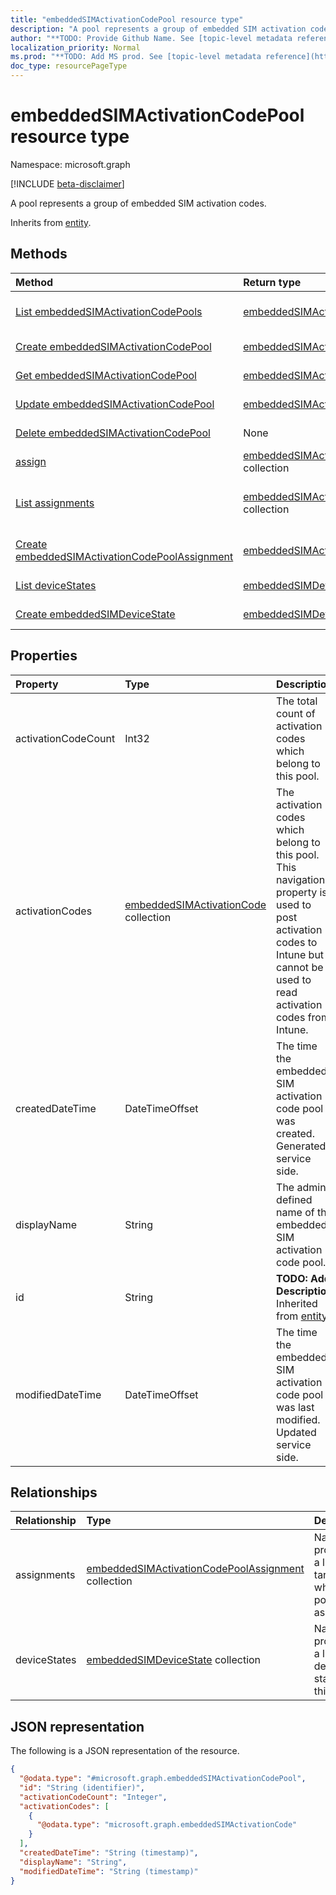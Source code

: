 ```yaml
---
title: "embeddedSIMActivationCodePool resource type"
description: "A pool represents a group of embedded SIM activation codes."
author: "**TODO: Provide Github Name. See [topic-level metadata reference](https://msgo.azurewebsites.net/add/document/guidelines/metadata.html#topic-level-metadata)**"
localization_priority: Normal
ms.prod: "**TODO: Add MS prod. See [topic-level metadata reference](https://msgo.azurewebsites.net/add/document/guidelines/metadata.html#topic-level-metadata)**"
doc_type: resourcePageType
---
```


# embeddedSIMActivationCodePool resource type

Namespace: microsoft.graph

[!INCLUDE [beta-disclaimer](../../includes/beta-disclaimer.md)]

A pool represents a group of embedded SIM activation codes.


Inherits from [entity](../resources/entity.md).

## Methods
|Method|Return type|Description|
|:---|:---|:---|
|[List embeddedSIMActivationCodePools](../api/embeddedsimactivationcodepool-list.md)|[embeddedSIMActivationCodePool](../resources/embeddedsimactivationcodepool.md) collection|Get a list of the [embeddedSIMActivationCodePool](../resources/embeddedsimactivationcodepool.md) objects and their properties.|
|[Create embeddedSIMActivationCodePool](../api/embeddedsimactivationcodepool-create.md)|[embeddedSIMActivationCodePool](../resources/embeddedsimactivationcodepool.md)|Create a new [embeddedSIMActivationCodePool](../resources/embeddedsimactivationcodepool.md) object.|
|[Get embeddedSIMActivationCodePool](../api/embeddedsimactivationcodepool-get.md)|[embeddedSIMActivationCodePool](../resources/embeddedsimactivationcodepool.md)|Read the properties and relationships of an [embeddedSIMActivationCodePool](../resources/embeddedsimactivationcodepool.md) object.|
|[Update embeddedSIMActivationCodePool](../api/embeddedsimactivationcodepool-update.md)|[embeddedSIMActivationCodePool](../resources/embeddedsimactivationcodepool.md)|Update the properties of an [embeddedSIMActivationCodePool](../resources/embeddedsimactivationcodepool.md) object.|
|[Delete embeddedSIMActivationCodePool](../api/embeddedsimactivationcodepool-delete.md)|None|Deletes an [embeddedSIMActivationCodePool](../resources/embeddedsimactivationcodepool.md) object.|
|[assign](../api/embeddedsimactivationcodepool-assign.md)|[embeddedSIMActivationCodePoolAssignment](../resources/embeddedsimactivationcodepoolassignment.md) collection|**TODO: Add Description**|
|[List assignments](../api/embeddedsimactivationcodepool-list-assignments.md)|[embeddedSIMActivationCodePoolAssignment](../resources/embeddedsimactivationcodepoolassignment.md) collection|Get the embeddedSIMActivationCodePoolAssignment resources from the assignments navigation property.|
|[Create embeddedSIMActivationCodePoolAssignment](../api/embeddedsimactivationcodepool-post-assignments.md)|[embeddedSIMActivationCodePoolAssignment](../resources/embeddedsimactivationcodepoolassignment.md)|Create a new embeddedSIMActivationCodePoolAssignment object.|
|[List deviceStates](../api/embeddedsimactivationcodepool-list-devicestates.md)|[embeddedSIMDeviceState](../resources/embeddedsimdevicestate.md) collection|Get the embeddedSIMDeviceState resources from the deviceStates navigation property.|
|[Create embeddedSIMDeviceState](../api/embeddedsimactivationcodepool-post-devicestates.md)|[embeddedSIMDeviceState](../resources/embeddedsimdevicestate.md)|Create a new embeddedSIMDeviceState object.|

## Properties
|Property|Type|Description|
|:---|:---|:---|
|activationCodeCount|Int32|The total count of activation codes which belong to this pool.|
|activationCodes|[embeddedSIMActivationCode](../resources/embeddedsimactivationcode.md) collection|The activation codes which belong to this pool. This navigation property is used to post activation codes to Intune but cannot be used to read activation codes from Intune.|
|createdDateTime|DateTimeOffset|The time the embedded SIM activation code pool was created. Generated service side.|
|displayName|String|The admin defined name of the embedded SIM activation code pool.|
|id|String|**TODO: Add Description** Inherited from [entity](../resources/entity.md).|
|modifiedDateTime|DateTimeOffset|The time the embedded SIM activation code pool was last modified. Updated service side.|

## Relationships
|Relationship|Type|Description|
|:---|:---|:---|
|assignments|[embeddedSIMActivationCodePoolAssignment](../resources/embeddedsimactivationcodepoolassignment.md) collection|Navigational property to a list of targets to which this pool is assigned.|
|deviceStates|[embeddedSIMDeviceState](../resources/embeddedsimdevicestate.md) collection|Navigational property to a list of device states for this pool.|

## JSON representation
The following is a JSON representation of the resource.
<!-- {
  "blockType": "resource",
  "keyProperty": "id",
  "@odata.type": "microsoft.graph.embeddedSIMActivationCodePool",
  "baseType": "microsoft.graph.entity",
  "openType": false
}
-->
``` json
{
  "@odata.type": "#microsoft.graph.embeddedSIMActivationCodePool",
  "id": "String (identifier)",
  "activationCodeCount": "Integer",
  "activationCodes": [
    {
      "@odata.type": "microsoft.graph.embeddedSIMActivationCode"
    }
  ],
  "createdDateTime": "String (timestamp)",
  "displayName": "String",
  "modifiedDateTime": "String (timestamp)"
}
```

